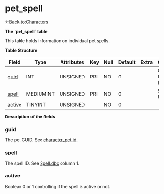 # pet\_spell

[<-Back-to:Characters](database-characters)

**The \`pet\_spell\` table**

This table holds information on individual pet spells.

**Table Structure**

| Field       | Type      | Attributes | Key | Null | Default | Extra | Comment                  |
| ----------- | --------- | ---------- | --- | ---- | ------- | ----- | ------------------------ |
| [guid][1]   | INT       | UNSIGNED   | PRI | NO   | 0       |       | Global Unique Identifier |
| [spell][2]  | MEDIUMINT | UNSIGNED   | PRI | NO   | 0       |       | Spell Identifier         |
| [active][3] | TINYINT   | UNSIGNED   |     | NO   | 0       |       |                          |

[1]: #guid
[2]: #spell
[3]: #active

**Description of the fields**

### guid

The pet GUID. See [character\_pet.id](character-pet#id).

### spell

The spell ID. See [Spell.dbc](spell) column 1.

### active

Boolean 0 or 1 controlling if the spell is active or not.
